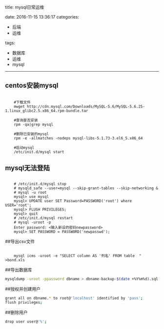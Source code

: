 title: mysql日常运维

date: 2016-11-15 13:36:17
categories:
- 后端
- 运维

tags:
- 数据库
- 运维
- mysql
---


## centos安装mysql
```shell

    #下载文件
    mwget http://cdn.mysql.com/Downloads/MySQL-5.6/MySQL-5.6.25-1.linux_glibc2.5.x86_64.rpm-bundle.tar

    #查询是否安装
    rpm -qa|grep mysql

    #删除已安装的mysql
    rpm -e -allmatches -nodeps mysql-libs-5.1.73-3.el6_5.x86_64

    #启动mysql
    /etc/init.d/mysql start
```
## mysql无法登陆
```shell

    # /etc/init.d/mysql stop 
    # mysqld_safe --user=mysql --skip-grant-tables --skip-networking & 
    # mysql -u root
    mysql> use mysql
    mysql> UPDATE user SET Password=PASSWORD('root') where USER='root'; 
    mysql> FLUSH PRIVILEGES; 
    mysql> quit 
    # /etc/init.d/mysql restart 
    # mysql -uroot -p 
    Enter password: <输入新设的密码newpassword> 
    mysql> SET PASSWORD = PASSWORD('newpasswd');
```
##导出csv文件
```shell

    mysql icms -uroot -e "SELECT column AS '列名' FROM table  " >bond.xls
```
##导出数据库
```bash
mysqldump -uroot -ppassword dbname > dbname-backup-$(date +%Y%m%d).sql
```

##授权并创建用户
```bash
grant all on dbname.* to root@'localhost' identified by 'pass';
flush privileges;
```

##删除用户
```bash
drop user user@'%';
```
